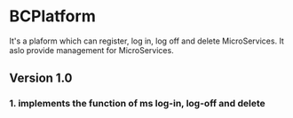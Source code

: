 # BCPlatform

It's a plaform which can register, log in, log off and delete MicroServices.
It aslo provide management for MicroServices.

## Version 1.0
### 1. implements the function of ms log-in, log-off and delete